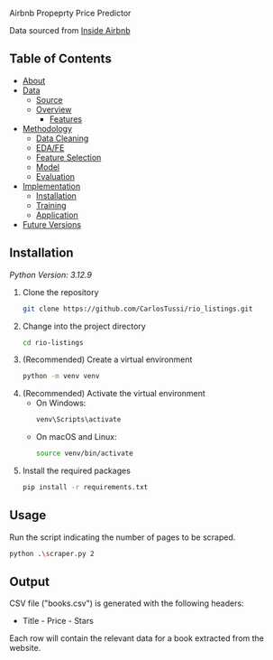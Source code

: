 Airbnb Propeprty Price Predictor 

Data sourced from [Inside Airbnb](https://insideairbnb.com/get-the-data/)

## Table of Contents
- [About](#about)
- [Data](#data)
    * [Source](#source)
    * [Overview](#overview)
        + [Features](#features)
- [Methodology](#methodology)
    * [Data Cleaning](#datacleaning)
    * [EDA/FE](#edafe)
    * [Feature Selection](#featureselection)
    * [Model](#model)
    * [Evaluation](#evaluation)
- [Implementation](#implementation)
    * [Installation](#installation)
    * [Training](#training)
    * [Application](#app)
- [Future Versions](#future)

## Installation
*Python Version: 3.12.9*
1. Clone the repository
    ```sh
    git clone https://github.com/CarlosTussi/rio_listings.git
    ```
2. Change into the project directory
    ```sh
    cd rio-listings
    ```
3. (Recommended) Create a virtual environment
    ```sh
    python -m venv venv
    ```
4. (Recommended) Activate the virtual environment
    - On Windows:
      ```sh
      venv\Scripts\activate
      ```
    - On macOS and Linux:
      ```sh
      source venv/bin/activate
      ```
5. Install the required packages
    ```sh
    pip install -r requirements.txt
    ```

## Usage

Run the script indicating the number of pages to be scraped.

```sh
python .\scraper.py 2
```

## Output

CSV file ("books.csv") is generated with the following headers:
*  Title	- Price  - 	Stars

Each row will contain the relevant data for a book extracted from the website.

